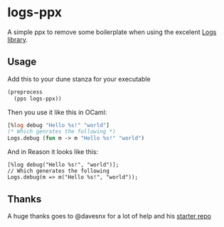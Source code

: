 # logs-ppx

A simple ppx to remove some boilerplate when using the excelent [Logs library](https://github.com/dbuenzli/logs).

## Usage

Add this to your dune stanza for your executable

```lisp
(preprocess
  (pps logs-ppx))
```

Then you use it like this in OCaml:

```ocaml
[%log debug "Hello %s!" "world"]
(* Which genrates the following *)
Logs.debug (fun m -> m "Hello %s!" "world")
```

And in Reason it looks like this:

```reason
[%log debug("Hello %s!", "world")];
// Which generates the following
Logs.debug(m => m("Hello %s!", "world"));
```

## Thanks

A huge thanks goes to @davesnx for a lot of help and his [starter repo](https://github.com/davesnx/ppxlib-simple-example)
